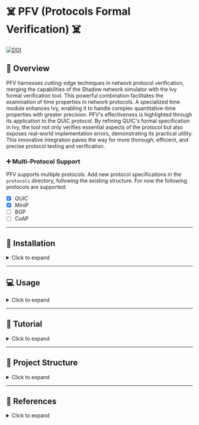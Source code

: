 # :skull_and_crossbones: PFV (Protocols Formal Verification) :skull_and_crossbones:


[![DOI](https://zenodo.org/badge/DOI/10.5281/zenodo.10819553.svg)](https://doi.org/10.5281/zenodo.10819553)


## :rocket: Overview

PFV harnesses cutting-edge techniques in network protocol verification, merging the capabilities of the Shadow network simulator with the Ivy formal verification tool. This powerful combination facilitates the examination of time properties in network protocols. A specialized time module enhances Ivy, enabling it to handle complex quantitative-time properties with greater precision. PFV's effectiveness is highlighted through its application to the QUIC protocol. By refining QUIC's formal specification in Ivy, the tool not only verifies essential aspects of the protocol but also exposes real-world implementation errors, demonstrating its practical utility. This innovative integration paves the way for more thorough, efficient, and precise protocol testing and verification.

### :heavy_plus_sign: Multi-Protocol Support

PFV supports multiple protocols. Add new protocol specifications in the `protocols` directory, following the existing structure.
For now the following protocols are supported:
- [X] QUIC
- [X] MiniP
- [ ] BGP
- [ ] CoAP

---

## :wrench: Installation 

<details>
<summary>Click to expand</summary>

### :computer: Local Installation (Not Recommended)

<details>
<summary>Click to expand</summary>

See Dockerfile for dependencies and commands

</details>

### :whale: Single implementation 

<details>
<summary>Click to expand</summary>

```bash
# For a full installation including all dependencies and configurations:
IMPLEM="picoquic" make build-docker
```
</details>

### :whale: WebApp (Recommended) 

```bash
# For first installation 
make install

# For modification: 
## For major update in ivy:
make build-docker-compose-full
## For a minor update in some implementation:
make build-docker-compose
```

### :warning: Clean Up

<details>
<summary>Click to expand</summary>

```bash
# To clean Docker images and system:
make clean-docker-full
```
</details>

</details>

---

## :computer: Usage

<details>
<summary>Click to expand</summary>

### :book: Tests parameters

<details>
<summary>Click to expand</summary>

*Global parameters:*

| Argument               | Description                                                                                               | Default Value           |
|------------------------|-----------------------------------------------------------------------------------------------------------|-------------------------|
| `--dir`                | Output directory to create                                                                                | `temp/`                 |
| `--build_dir`          | Build directory to create                                                                                 | `build/`                |
| `--tests_dir`          | Tests directory to create                                                                                 | `build/`                |
| `--iter`               | Number of iterations per test                                                                             | `1`                     |
| `--internal_iteration` | Number of Ivy iterations per test                                                                         | `100`                   |
| `--getstats`           | Print all stats                                                                                           | `True`                  |
| `--compile`            | Compile Ivy tests                                                                                         | `True`                  |
| `--run`                | Launch or not the tested implementation                                                                   | `True`                  |
| `--timeout`            | Timeout                                                                                                   | `100 sec`               |
| `--keep_alive`         | Keep alive Ivy implementation                                                                             | `False`                 |
| `--update_ivy`         | Update `<include>` folder for picoTLS files of Ivy (defined by g++)                                       | `True`                  |
| `--docker`             | Use docker                                                                                                | `True`                  |
| `--gperf`              | gperf                                                                                                     | `False`                 |
| `--gdb`                | Use gdb to debug                                                                                          | `False`                 |
| `--memprof`            | Perform memory profiling                                                                                  | `False`                 |
| `--localhost`          | Use localhost network                                                                                     | `True`                  |
| `--vnet`               | Use virtual network                                                                                       | `False`                 |
| `--shadow`             | Use Shadow simulator                                                                                      | `False`                 |
| `--webapp`             | WebApp UI                                                                                                 | `False`                 |
| `--worker`             | Worker server mode                                                                                        | `False`                 |

*Simulator parameters:*
| Argument               | Description                                                                                               | Default Value           |
|------------------------|-----------------------------------------------------------------------------------------------------------|-------------------------|
| `--loss`               | Shadow: loss percentage                                                                                   | `0`                     |
| `--jitter`             | Shadow: jitter in milliseconds                                                                            | `10`                    |
| `--latency`            | Shadow: latency in milliseconds                                                                           | `10`                    |

*QUIC parameters:*
| Argument               | Description                                                                                               | Default Value           |
|------------------------|-----------------------------------------------------------------------------------------------------------|-------------------------|
| `--nb_request`         | Number of request send by implementations (not always possible)                                           | `10`                    |
| `--initial_version`    | Initial version for protocol testing                                                                      | `1`                     |
| `--nclient`            | Number of clients per test for server implementation                                                      | `1`                     |
| `--alpn`               | Application-Layer Protocol Negotiation options                                                            | `hq-interop`, `hq-29`, `hq-28` |

*BGP parameters:*

*CoAP parameters:*

</details>


### :computer: Single implementation (Command Line)

<details>
<summary>Click to expand</summary>

```bash
# Start a Docker container for interactive Bash access
IMPLEM="picoquic" make start-bash
python3 pfv.py --mode client --categories all --update_include_tls \
		--timeout 180 --implementations $(IMPLEM) --iter $(ITER) --compile  --initial_version 29 --alpn hq-29  
# Example: Runs a Docker container with 'picoquic' for interactive Bash access
```
</details>

### :whale: WebApp (Recommended) 

Update the `docker-compose.yml` file with the protocol implementation and run the following command:

```bash
# Compose the full Docker environment for all implementations
make compose
```

Then go to `172.27.1.10` to access the WebApp.

</details>

---

## :book: Tutorial

<details>
<summary>Click to expand</summary>

### :computer: WebApp (Recommended)

**Introduction**:

This quick guide assists you in using the Ivy QUIC web application for testing QUIC implementations.

First go to: `http://172.0.1.10/index.html`

**Configuration Steps**:

1. **Choose Protocol**: Start by selecting the protocol (QUIC, MINIP, BGP) you want to test.

![Choose Protocol](res/2.png)

2. **Set Network Type**: Opt for localhost, vnet, or shadow based on your network testing environment.

3. **Global Parameters**: Define directories for output, build, and tests using the 'Browse...' options and set the iteration count.

4. **Debugging Options**: Toggle performance and memory profiling tools like gperf, gdb, and memprof as needed.

![Set Global parameters](res/1.png)

5. **Adjust Test Settings**: Customize Shadow parameters such as loss, jitter, and latency for simulation accuracy.

![Adjust Test Settings](res/3.png)

6. **Protocol custom configuration**: Set the number of requests, initial version, number of clients, and ALPN for, e.g QUIC tests.

![QUIC Verification](res/4.png)

7. **Select Tests**: Choose from server, client, and MIM tests to target specific aspects of the QUIC protocol.

![Select Tests](res/5.png)

8. **Implementation Testing**: Pick the QUIC implementation you want to test from the available options.

9. **Start Experiments**: Hit 'Start Experiments' to begin the testing process with your configured settings.

![Implementation Testing](res/6.png)

**Running the Tests**:

After setup, monitor the tests' progress and analyze the results. Make adjustments and re-run as necessary to ensure thorough testing.

Refer to the in-app documentation for detailed instructions or contact support for troubleshooting assistance.

**Note that the similar approach can be used in the command line.**


### :computer: Adding new protocol

<details>
<summary>Click to expand</summary>

1. Add the corresponding configuration files in `src/pfv/configs/<new_protocol>/`:
    * Host related configurations:
        * `src/pfv/configs/<new_protocol>/implem-server/`: configuration files for the server implementation
        * `src/pfv/configs/<new_protocol>/implem-client/`: configuration files for the client implementation
        * (`src/pfv/configs/<new_protocol>/implem-<host_type>/`: configuration files for the <host_type> implementation)
    * Protocol related configurations:
        * `src/pfv/configs/<new_protocol>/[default_]<new_protocol>_config.ini`
        * `src/pfv/configs/<new_protocol>/default_<new_protocol>_implem.ini`
2. Create a folder in `src/implementations/<new_protocol>-implementations/` for the new protocol implementation
3. Add in `src/pfv/pfv.py` and in `src/pfv/pfv_runner/pfv_<new_protocol>_runner.py` the new protocol implementation Runner.
4. Add in `src/pfv/pfv_tester/pfv_<new_protocol>_tester.py` the new protocol implementation Tester.
5. Add in `src/pfv/pfv_stats/pfv_<new_protocol>_stats.py` the new protocol implementation stats collector.

</details>

### :computer: Adding new protocol implementation

<details>
<summary>Click to expand</summary>

1. Create the corresponding Dockerfile in `src/containers/Dockerfile.<implem>`, it should run over Ubuntu 20.04
```dockerfile
ARG image
FROM $image:latest
ADD src/implementations/<protocol>-implementations/<implem> /PFV/implementations/<protocol>-implementations/<implem>
WORKDIR /PFV/implementations/<protocol>-implementations/<implem>/

### Install dependencies

WORKDIR /PFV
```

2. Add the corresponding configuration file in `src/pfv/configs/<protocol>/.../<implem>.ini`
3. Build the docker image with `IMPLEM=<implem> make build-docker`
    * Also update the Makefile to add the new implementation (commit, building, etc)
4. Add the new implementation in `docker-compose.yml` file such as:
```yaml
  <implem>-ivy:
    hostname: <implem>-ivy
    container_name: <implem>-ivy
    image: "<implem>-ivy:latest"
    command: python3 pfv.py --update_ivy --getstats --worker --compile  --docker
    ports:
      - "<new_pôrt>:80"
    volumes:
      - ${PWD}/src/webapp/pfv_client.py:/PFV/webapp/pfv_client.py
      - ${PWD}/src/pfv/pfv.py:/PFV/pfv.py
      - ${PWD}/src/pfv/res/shadow/shadow_client_test.yml:/PFV/topo.gml
      - ${PWD}/src/pfv/res/shadow/shadow_client_test.yml:/PFV/shadow_client_test.yml
      - ${PWD}/src/pfv/res/shadow/shadow_server_test.yml:/PFV/shadow_server_test.yml
      - ${PWD}/src/pfv/res/shadow/shadow_client_test_template.yml:/PFV/shadow_client_test_template.yml
      - ${PWD}/src/pfv/res/shadow/shadow_server_test_template.yml:/PFV/shadow_server_test_template.yml
      - ${PWD}/data/tls-keys:/PFV/tls-keys
      - ${PWD}/data/tickets:/PFV/tickets
      - ${PWD}/data/qlogs:/PFV/qlogs
      - ${PWD}/src/pfv/pfv_utils/:/PFV/pfv_utils/
      - ${PWD}/src/pfv/pfv_stats/:/PFV/pfv_stats/
      - ${PWD}/src/pfv/pfv_runner/:/PFV/pfv_runner/
      - ${PWD}/src/pfv/pfv_tester/:/PFV/pfv_tester/
      - ${PWD}/src/pfv/ivy_utils/:/PFV/ivy_utils/
      - ${PWD}/src/pfv/logger/:/PFV/logger/
      - ${PWD}/src/pfv/argument_parser/:/PFV/argument_parser/
      - ${PWD}/src/pfv/configs/:/PFV/configs/
      - ${PWD}/src/Protocols-Ivy/protocol-testing/:/PFV/Protocols-Ivy/protocol-testing/
      - ${PWD}/src/Protocols-Ivy/doc/examples/quic:/PFV/Protocols-Ivy/doc/examples/quic
      - ${PWD}/src/Protocols-Ivy/ivy/:/PFV/Protocols-Ivy/ivy/
      - ${PWD}/src/Protocols-Ivy/ivy/include/1.7:/PFV/Protocols-Ivy/ivy/include/1.7
      - /tmp/.X11-unix:/tmp/.X11-unix
    networks:
      net:
        ipv4_address: 172.27.0.<TODO>
    privileged: true
    security_opt:
      - seccomp:unconfined
    cap_add:
      - NET_ADMIN
    tmpfs:
      - /dev/shm:rw,nosuid,nodev,exec,size=1024g
    environment:
      - DISPLAY=${DISPLAY}
      - XAUTHORITY=~/.Xauthority
      - ROOT_PATH=${PWD} 
      - MPLBACKEND='Agg'
    restart: always
    devices:
      - /dev/dri:/dev/dri
    depends_on:
      - ivy-standalone
```
</details>

### :computer: Ivy Model Creation

<details>
<summary>Click to expand</summary>

Follow these steps to create an Ivy model for protocol verification:

1. **RFC Analysis**: Carefully read the RFC to identify the protocol components, such as packet types and endpoints.

2. **Modeling Components**: Model the identified components without the requirements initially. Focus on their fields, potential events, etc.

3. **Serialization/Deserialization**: Implement serialization and deserialization functions for each event that could be transmitted over the network.

4. **Incorporating RFC Requirements**: Integrate the requirements specified in the RFC with the modeled components to complete the Ivy model.

</details>

<!-- ### :computer: Shadows

<details>
<summary>Click to expand</summary>

* **Configuration files:** TODO TOM
* ETC

</details> -->

<!-- ### :computer: Troubleshoting

<details>
<summary>Click to expand</summary>
TODO
</details>

---
</details> 
-->



<!-- ## :book: Some details

<details>
<summary>Click to expand</summary>

### :book: Ivy

<details>
<summary>Click to expand</summary>
TODO
</details>

### :book: Shadow

<details>
<summary>Click to expand</summary>
TODO
</details>
-->

</details>

--- 

## :open_file_folder: Project Structure

<details>
<summary>Click to expand</summary>

### :open_file_folder: Directory Structure

<details>
<summary>Click to expand</summary>

The PFV project is organized into the following key directories:

```
PFV/
└── data/
└── src/
    ├── Protocols-Ivy/
    │   ├── protocol-testing/
    │   │   ├── quic/
    │   │   ├── minip/
    │   │   ├── coap/
    │   │   └── [other protocols]
    │   └── ivy/[ivy-core]
    ├── implementations/
    │   ├── quic-implementations/
    │   │       ├── picoquic/
    │   │       ├── aioquic/
    │   │       ├── lsquic/
    │   │       └── [protocol implementations]
    │   └── [other protocols]
    ├── containers/
    │   └── [Dockerfile definitions]
    └── pfv/
        ├── pfv.py
        ├── pfv_runner/ [test preparation]
        ├── ...
        ├── pfv_tester/ [test execution]
        └── configs/
            └── [configuration files]
```
- `data/`: Data directory for storing results and logs.
- `pfv/`: Main PFV module.
- `Protocols-Ivy/`: Core of protocol specifications and testing.
- `implementations/`: Various QUIC implementation modules.
- `containers/`: Dockerfile definitions for different environments.


</details>

### :framed_picture: Architecture Diagrams

<details>
<summary>Click to expand</summary>

| Docker Compose Architecture | Docker Container Internal Architecture |
|:---------------------------:|:--------------------------------------:|
| ![Docker Compose Architecture](res/DALL·E%202024-01-05%2006.59.32%20-%20A%20diagram%20illustrating%20the%20architecture%20of%20a%20Docker%20Compose%20setup%20for%20the%20PFV%20(Protocols%20Formal%20Verification)%20project.%20It%20shows%20various%20Docker%20contain.png) | ![Docker Container Internal Architecture](res/DALL·E%202024-01-05%2007.00.02%20-%20An%20internal%20architecture%20diagram%20of%20a%20Docker%20container%20for%20the%20PFV%20(Protocols%20Formal%20Verification)%20project.%20The%20diagram%20should%20show%20the%20layering%20of%20co.png) |

</details>


</details>

---

## :book: References

<details>
<summary>Click to expand</summary>

For further reading and context on the topics and methodologies used in this tool, refer to the following articles:
- Crochet, C., Rousseaux, T., Piraux, M., Sambon, J.-F., & Legay, A. (2021). Verifying quic implementations using ivy. In *Proceedings of the 2021 Workshop on Evolution, Performance and Interoperability of QUIC*. [DOI](10.1145/3488660.3493803)

- Crochet, C., & Sambon, J.-F. (2021). Towards verification of QUIC and its extensions. (Master's thesis, UCL - Ecole polytechnique de Louvain). Available at [UCLouvain](http://hdl.handle.net/2078.1/thesis:30559). Keywords: QUIC, Formal Verification, RFC, IETF, Specification, Ivy, Network.


For other useful resources, see the following:

- McMillan, K. L., & Padon, O. (2018). Deductive Verification in Decidable Fragments with Ivy. In A. Podelski (Ed.), *Static Analysis - 25th International Symposium, SAS 2018, Freiburg, Germany, August 29-31, 2018, Proceedings* (pp. 43–55). Springer. [DOI](10.1007/978-3-319-99725-4_4) - [PDF](SAS18.pdf)

- Taube, M., Losa, G., McMillan, K. L., Padon, O., Sagiv, M., Shoham, S., Wilcox, J. R., & Woos, D. (2018). Modularity for decidability of deductive verification with applications to distributed systems. In *Proceedings of the 39th ACM SIGPLAN Conference on Programming Language Design and Implementation, PLDI 2018, Philadelphia, PA, USA, June 18-22, 2018* (pp. 662–677). ACM. [DOI](10.1145/3192366.3192414)

- Padon, O., Hoenicke, J., McMillan, K. L., Podelski, A., Sagiv, M., & Shoham, S. (2018). Temporal Prophecy for Proving Temporal Properties of Infinite-State Systems. In *2018 Formal Methods in Computer Aided Design, FMCAD 2018, Austin, TX, USA, October 30 - November 2, 2018* (pp. 1–11). IEEE. [DOI](10.23919/FMCAD.2018.8603008) - [PDF](FMCAD18.pdf)

- Padon, O., McMillan, K. L., Panda, A., Sagiv, M., & Shoham, S. (2016). Ivy: safety verification by interactive generalization. In *Proceedings of the 37th ACM SIGPLAN Conference on Programming Language Design and Implementation, PLDI 2016, Santa Barbara, CA, USA, June 13-17, 2016* (pp. 614–630). ACM. [DOI](10.1145/2908080.2908118)

- McMillan, K. L. (2016). Modular specification and verification of a cache-coherent interface. In *2016 Formal Methods in Computer-Aided Design, FMCAD 2016, Mountain View, CA, USA, October 3-6, 2016* (pp. 109–116). [DOI](10.1109/FMCAD.2016.7886668)

- McMillan, K. L., & Zuck, L. D. (2019). Formal specification and testing of QUIC. In *Proceedings of ACM Special Interest Group on Data Communication (SIGCOMM’19)*. ACM. Note: to appear. [PDF](SIGCOMM19.pdf)
- [Ivy Documentation](https://microsoft.github.io/ivy/)
- [Ivy GitHub Repository](https://github.com/microsoft/ivy)

</details>
